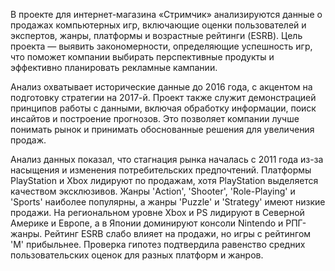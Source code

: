 В проекте для интернет-магазина «Стримчик» анализируются данные о продажах компьютерных игр, включающие оценки пользователей и экспертов, жанры, платформы и возрастные рейтинги (ESRB).
Цель проекта — выявить закономерности, определяющие успешность игр, что поможет компании выбирать перспективные продукты и эффективно планировать рекламные кампании.  

Анализ охватывает исторические данные до 2016 года, с акцентом на подготовку стратегии на 2017-й.
Проект также служит демонстрацией принципов работы с данными, включая обработку информации, поиск инсайтов и построение прогнозов. 
Это позволяет компании лучше понимать рынок и принимать обоснованные решения для увеличения продаж.  


Анализ данных показал, что стагнация рынка началась с 2011 года из-за насыщения и изменения потребительских предпочтений. Платформы PlayStation и Xbox лидируют по продажам, хотя PlayStation выделяется качеством эксклюзивов. Жанры 'Action', 'Shooter', 'Role-Playing' и 'Sports' наиболее популярны, а жанры 'Puzzle' и 'Strategy' имеют низкие продажи. На региональном уровне Xbox и PS лидируют в Северной Америке и Европе, а в Японии доминируют консоли Nintendo и РПГ-жанры. Рейтинг ESRB слабо влияет на продажи, но игры с рейтингом 'М' прибыльнее. Проверка гипотез подтвердила равенство средних пользовательских оценок для разных платформ и жанров.
